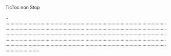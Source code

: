 TicToc non Stop

..
......................................................................................................................................................................................................................................................................................................................................................................................................................................................................................................................................................................................................................................................................